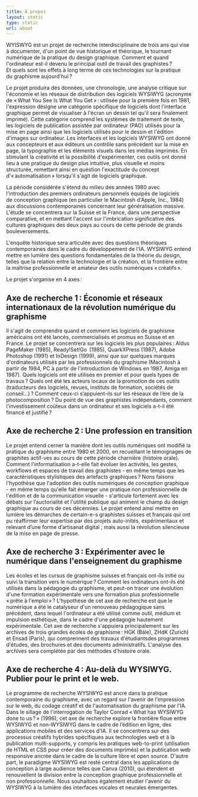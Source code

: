 ```yaml
---
title: À propos
layout: static
type: static
url: about
---
```

WYISWYG est un projet de recherche interdisciplinaire de trois ans qui vise à documenter, d'un point de vue historique et théorique, le tournant numérique de la pratique du design graphique. Comment et quand l'ordinateur est-il devenu le principal outil de travail des graphistes&#8239;? Et&nbsp;quels sont les effets à long terme de ces technologies sur la pratique du&nbsp;graphisme aujourd'hui&#8239;?

Le projet produira des données, une chronologie, une analyse critique sur l'économie et les réseaux de distribution des logiciels WYSIWYG (acronyme de «&#8239;What You See Is What You Get&#8239;»&#8239;: utilisée pour la première fois en 1981, l'expression désigne une catégorie spécifique de logiciels dont l'interface graphique permet de visualiser à l'écran un dessin tel qu'il sera finalement imprimé). Cette catégorie comprend les systèmes de traitement de texte, les logiciels de publication assistée par ordinateur (PAO) utilisés pour la mise en page ainsi que les logiciels utilisés pour le&nbsp;dessin et l'édition d'images sur ordinateur. Les interfaces et les logiciels WYSIWYG ont donné aux concepteurs et aux éditeurs un contrôle sans précédent sur la mise en page, la typographie et les éléments visuels dans les médias imprimés. En stimulant la créativité et la possibilité d'expérimenter, ces outils ont donné lieu à une pratique du design plus intuitive, plus visuelle et moins structurée, remettant ainsi en question l'exactitude du concept d'«&#8239;automatisation&#8239;» lorsqu'il s'agit de logiciels graphique.

La période considérée s'étend du milieu des années 1980 avec l'introduction des premiers ordinateurs personnels équipés de logiciels de&nbsp;conception graphique (en particulier le Macintosh d'Apple, Inc., 1984) aux&nbsp;discussions contemporaines concernant leur généralisation massive. L'étude se concentrera sur la Suisse et la France, dans une perspective comparative, et en mettant l'accent sur l'imbrication significative des cultures graphiques des deux pays au cours de cette période de grands bouleversements.

L'enquête historique sera articulée avec des questions théoriques contemporaines dans le cadre du développement de l'IA. WYSIWYG entend mettre en lumière des questions fondamentales de la théorie du&nbsp;design, telles que la relation entre la technologie et la création, et&nbsp;la&nbsp;frontière entre la maîtrise professionnelle et amateur des outils numériques «&#8239;créatifs&#8239;».

Le projet s'organise en 4 axes&#8239;:

## **Axe de recherche 1**&#8239;**: Économie et réseaux internationaux de**&nbsp;**la**&nbsp;**révolution numérique du graphisme**

Il s'agit de comprendre quand et comment les logiciels de graphisme américains ont été lancés, commercialisés et promus en Suisse et en France. Le projet se concentrera sur les logiciels les plus populaires&#8239;: Aldus PageMaker (1985), Ready!Set!Go&#8239; (1985), QuarkXPress (1987), Adobe Photoshop (1991) et InDesign (1999), ainsi que sur quelques marques d'ordinateurs utilisés par les professionnels du graphisme (Macintosh à partir de 1984, PC à partir de l'introduction de Windows en 1987, Amiga en 1987). Quels logiciels ont été utilisés en premier et pour quels types de travaux&#8239;? Quels ont été les acteurs locaux de la promotion de ces outils (traducteurs des logiciels, revues, instituts de formation, sociétés de conseil...)&#8239;? Comment ceux-ci s’appuient-ils sur les réseaux de&nbsp;l’ère de la photocomposition&#8239;? Du point de vue des graphistes indépendants, comment l'investissement coûteux dans un ordinateur et&nbsp;ses logiciels a-t-il été financé et&nbsp;justifié&#8239;? 

## **Axe de recherche 2**&#8239;**: Une profession en transition**

Le projet entend cerner la manière dont les outils numériques ont modifié la pratique du graphisme entre 1980 et 2000, en recueillant le témoignages de graphites actif-ves au cours de cette période charnière (histoire orale). Comment l'informatisation a-t-elle fait évoluer les activités, les gestes, workflows et espaces de travail des graphistes - en même temps que les caractéristiques stylistiques des artefacts graphiques&#8239;? Nons faisons l'hypothèse que l'adoption des outils numériques de conception graphique - en même temps qu'elle fait émerger une pratique non professionnelle de l'édition et de la communication visuelle - s'articule fortement avec les débats sur l’auctorialité et l'utilité publique qui animent le champ du design graphique au cours de ces décennies. Le projet entend ainsi mettre en lumière les démarches de certain-e-s graphistes suisses et français qui ont pu réaffirmer leur expertise par des projets auto-inités, expérimentaux et relevant d’une forme d’artisanat digital ; mais aussi la révolution silencieuse de la mise en page de presse.

## **Axe de recherche 3**&#8239;**: Expérimenter avec le numérique dans l'enseignement du graphisme**

Les écoles et les cursus de graphisme suisses et français ont-ils initié ou suivi la transition vers le numérique&#8239;? Comment les ordinateurs ont-ils été utilisés dans la pédagogie du graphisme, et peut-on tracer une évolution d'une formation expérimentale vers une formation plus professionnelle «&#8239;prête à l'emploi&#8239;»&#8239;? L'hypothèse de cet axe de recherche est que le numérique a été le catalyseur d'un renouveau pédagogique sans précédent, dans lequel l'ordinateur a été utilisé comme outil, médium et impulsion esthétique, dans le cadre d'une pédagogie hautement expérimentale. Cet axe de recherche s'appuiera principalement sur les archives de trois grandes écoles de graphisme&#8239;: HGK (Bâle), ZHdK (Zurich) et Ensad (Paris), qui comprennent des travaux d'étudiantsdes programmes d'études, des brochures et des documents administratifs. L'analyse des archives sera complétée par des méthodes d'histoire orale. 

## **Axe de recherche 4**&#8239;**: Au-delà du WYSIWYG. Publier pour le print et le web.**

Le programme de recherche WYSIWYG est ancré dans la pratique contemporaine du graphisme, avec un regard sur l'avenir de l'impression sur le web, du codage créatif et de l'automatisation du graphisme par l'IA. Dans le sillage de l'interrogation de Taylor Conrad «&#8239;What has WYSIWYG done to us&#8239;?&#8239;» (1996), cet axe de recherche explore la frontière floue entre WYSIWYG et non-WYSIWYG dans le cadre de l’édition en ligne, des applications mobiles et des services d'IA. Il se concentrera sur des processus créatifs hybrides spécifiques aux technologies web et à la publication multi-supports, y compris les pratiques web-to-print (utilisation de HTML et CSS pour créer des documents imprimés) et la publication web responsive ancrée dans le cadre de la culture libre et open source. D'autre part, le paradigme WYSIWYG est resté central dans les applications de conception à large audience telles que Canva (2010), qui étendent et renouvellent la division entre la conception graphique professionnelle et non professionnelle. Nous souhaitons également étudier l'avenir du WYSIWYG à la lumière des interfaces vocales et neurales émergentes.
